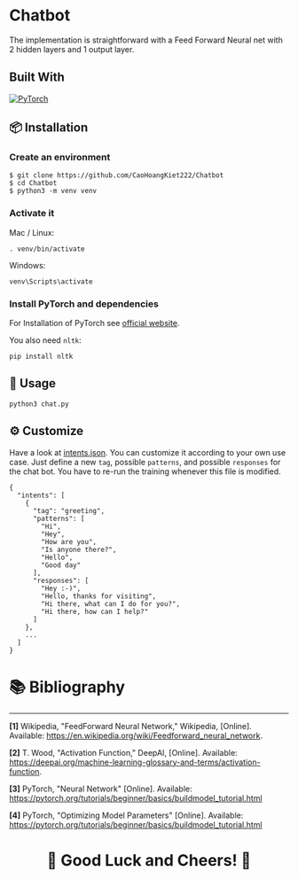 # Chatbot

The implementation is straightforward with a Feed Forward Neural net with 2 hidden layers and 1 output layer.

## Built With

[![PyTorch][PyTorch-logo]][PyTorch-url]

## 📦 Installation

### Create an environment

```console
$ git clone https://github.com/CaoHoangKiet222/Chatbot
$ cd Chatbot
$ python3 -m venv venv
```

### Activate it

Mac / Linux:

```console
. venv/bin/activate
```

Windows:

```console
venv\Scripts\activate
```

### Install PyTorch and dependencies

For Installation of PyTorch see [official website](https://pytorch.org/).

You also need `nltk`:

```console
pip install nltk
```

## 🚀 Usage

```console
python3 chat.py
```

## ⚙ Customize

Have a look at [intents.json](./json/intents.json). You can customize it according to your own use case. Just define a new `tag`, possible `patterns`, and possible `responses` for the chat bot. You have to re-run the training whenever this file is modified.

```console
{
  "intents": [
    {
      "tag": "greeting",
      "patterns": [
        "Hi",
        "Hey",
        "How are you",
        "Is anyone there?",
        "Hello",
        "Good day"
      ],
      "responses": [
        "Hey :-)",
        "Hello, thanks for visiting",
        "Hi there, what can I do for you?",
        "Hi there, how can I help?"
      ]
    },
    ...
  ]
}
```

# :books: Bibliography

---

**[1]** Wikipedia, "FeedForward Neural Network," Wikipedia, [Online]. Available: https://en.wikipedia.org/wiki/Feedforward_neural_network.

**[2]** T. Wood, "Activation Function," DeepAI, [Online]. Available: https://deepai.org/machine-learning-glossary-and-terms/activation-function.

**[3]** PyTorch, "Neural Network" [Online]. Available: https://pytorch.org/tutorials/beginner/basics/buildmodel_tutorial.html

**[4]** PyTorch, "Optimizing Model Parameters" [Online]. Available: https://pytorch.org/tutorials/beginner/basics/buildmodel_tutorial.html

<h1 align="center">🌟 Good Luck and Cheers! 🌟</h1>

[PyTorch-logo]: https://img.shields.io/badge/PyTorch-EE4C2C?style=for-the-badge&logo=pytorch&logoColor=white
[PyTorch-url]: https://pytorch.org/
